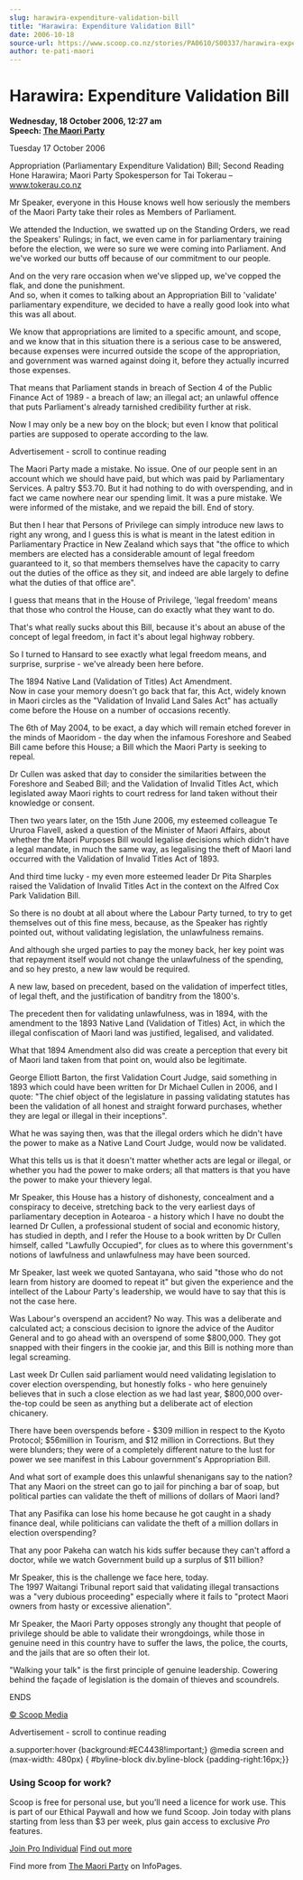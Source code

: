```yaml
---
slug: harawira-expenditure-validation-bill
title: "Harawira: Expenditure Validation Bill"
date: 2006-10-18
source-url: https://www.scoop.co.nz/stories/PA0610/S00337/harawira-expenditure-validation-bill.htm
author: te-pati-maori
---
```

Harawira: Expenditure Validation Bill
=====================================

**Wednesday, 18 October 2006, 12:27 am**  
**Speech: [The Maori Party](https://info.scoop.co.nz/The_Maori_Party)**

Tuesday 17 October 2006

Appropriation (Parliamentary Expenditure Validation) Bill; Second Reading Hone Harawira; Maori Party Spokesperson for Tai Tokerau –www.tokerau.co.nz

Mr Speaker, everyone in this House knows well how seriously the members of the Maori Party take their roles as Members of Parliament.

We attended the Induction, we swatted up on the Standing Orders, we read the Speakers' Rulings; in fact, we even came in for parliamentary training before the election, we were so sure we were coming into Parliament. And we've worked our butts off because of our commitment to our people.

And on the very rare occasion when we've slipped up, we've copped the flak, and done the punishment.  
And so, when it comes to talking about an Appropriation Bill to 'validate' parliamentary expenditure, we decided to have a really good look into what this was all about.

We know that appropriations are limited to a specific amount, and scope, and we know that in this situation there is a serious case to be answered, because expenses were incurred outside the scope of the appropriation, and government was warned against doing it, before they actually incurred those expenses.

That means that Parliament stands in breach of Section 4 of the Public Finance Act of 1989 - a breach of law; an illegal act; an unlawful offence that puts Parliament's already tarnished credibility further at risk.

Now I may only be a new boy on the block; but even I know that political parties are supposed to operate according to the law.

Advertisement - scroll to continue reading





The Maori Party made a mistake. No issue. One of our people sent in an account which we should have paid, but which was paid by Parliamentary Services. A paltry $53.70. But it had nothing to do with overspending, and in fact we came nowhere near our spending limit. It was a pure mistake. We were informed of the mistake, and we repaid the bill. End of story.

But then I hear that Persons of Privilege can simply introduce new laws to right any wrong, and I guess this is what is meant in the latest edition in Parliamentary Practice in New Zealand which says that "the office to which members are elected has a considerable amount of legal freedom guaranteed to it, so that members themselves have the capacity to carry out the duties of the office as they sit, and indeed are able largely to define what the duties of that office are".

I guess that means that in the House of Privilege, 'legal freedom' means that those who control the House, can do exactly what they want to do.

That's what really sucks about this Bill, because it's about an abuse of the concept of legal freedom, in fact it's about legal highway robbery.

So I turned to Hansard to see exactly what legal freedom means, and surprise, surprise - we've already been here before.

The 1894 Native Land (Validation of Titles) Act Amendment.  
Now in case your memory doesn't go back that far, this Act, widely known in Maori circles as the "Validation of Invalid Land Sales Act" has actually come before the House on a number of occasions recently.

The 6th of May 2004, to be exact, a day which will remain etched forever in the minds of Maoridom - the day when the infamous Foreshore and Seabed Bill came before this House; a Bill which the Maori Party is seeking to repeal.

Dr Cullen was asked that day to consider the similarities between the Foreshore and Seabed Bill; and the Validation of Invalid Titles Act, which legislated away Maori rights to court redress for land taken without their knowledge or consent.

Then two years later, on the 15th June 2006, my esteemed colleague Te Ururoa Flavell, asked a question of the Minister of Maori Affairs, about whether the Maori Purposes Bill would legalise decisions which didn't have a legal mandate, in much the same way, as legalising the theft of Maori land occurred with the Validation of Invalid Titles Act of 1893.

And third time lucky - my even more esteemed leader Dr Pita Sharples raised the Validation of Invalid Titles Act in the context on the Alfred Cox Park Validation Bill.

So there is no doubt at all about where the Labour Party turned, to try to get themselves out of this fine mess, because, as the Speaker has rightly pointed out, without validating legislation, the unlawfulness remains.

And although she urged parties to pay the money back, her key point was that repayment itself would not change the unlawfulness of the spending, and so hey presto, a new law would be required.

A new law, based on precedent, based on the validation of imperfect titles, of legal theft, and the justification of banditry from the 1800's.

The precedent then for validating unlawfulness, was in 1894, with the amendment to the 1893 Native Land (Validation of Titles) Act, in which the illegal confiscation of Maori land was justified, legalised, and validated.

What that 1894 Amendment also did was create a perception that every bit of Maori land taken from that point on, would also be legitimate.

George Elliott Barton, the first Validation Court Judge, said something in 1893 which could have been written for Dr Michael Cullen in 2006, and I quote: "The chief object of the legislature in passing validating statutes has been the validation of all honest and straight forward purchases, whether they are legal or illegal in their inceptions".

What he was saying then, was that the illegal orders which he didn't have the power to make as a Native Land Court Judge, would now be validated.

What this tells us is that it doesn't matter whether acts are legal or illegal, or whether you had the power to make orders; all that matters is that you have the power to make your thievery legal.

Mr Speaker, this House has a history of dishonesty, concealment and a conspiracy to deceive, stretching back to the very earliest days of parliamentary deception in Aotearoa - a history which I have no doubt the learned Dr Cullen, a professional student of social and economic history, has studied in depth, and I refer the House to a book written by Dr Cullen himself, called "Lawfully Occupied", for clues as to where this government's notions of lawfulness and unlawfulness may have been sourced.

Mr Speaker, last week we quoted Santayana, who said "those who do not learn from history are doomed to repeat it" but given the experience and the intellect of the Labour Party's leadership, we would have to say that this is not the case here.

Was Labour's overspend an accident? No way. This was a deliberate and calculated act; a conscious decision to ignore the advice of the Auditor General and to go ahead with an overspend of some $800,000. They got snapped with their fingers in the cookie jar, and this Bill is nothing more than legal screaming.

Last week Dr Cullen said parliament would need validating legislation to cover election overspending, but honestly folks - who here genuinely believes that in such a close election as we had last year, $800,000 over-the-top could be seen as anything but a deliberate act of election chicanery.

There have been overspends before - $309 million in respect to the Kyoto Protocol; $56million in Tourism, and $12 million in Corrections. But they were blunders; they were of a completely different nature to the lust for power we see manifest in this Labour government's Appropriation Bill.

And what sort of example does this unlawful shenanigans say to the nation?  
That any Maori on the street can go to jail for pinching a bar of soap, but political parties can validate the theft of millions of dollars of Maori land?

That any Pasifika can lose his home because he got caught in a shady finance deal, while politicians can validate the theft of a million dollars in election overspending?

That any poor Pakeha can watch his kids suffer because they can't afford a doctor, while we watch Government build up a surplus of $11 billion?

Mr Speaker, this is the challenge we face here, today.  
The 1997 Waitangi Tribunal report said that validating illegal transactions was a "very dubious proceeding" especially where it fails to "protect Maori owners from hasty or excessive alienation".

Mr Speaker, the Maori Party opposes strongly any thought that people of privilege should be able to validate their wrongdoings, while those in genuine need in this country have to suffer the laws, the police, the courts, and the jails that are so often their lot.

"Walking your talk" is the first principle of genuine leadership. Cowering behind the façade of legislation is the domain of thieves and scoundrels.

ENDS  

[© Scoop Media](http://www.scoop.co.nz/about/terms.html)  

Advertisement - scroll to continue reading



a.supporter:hover {background:#EC4438!important;} @media screen and (max-width: 480px) { #byline-block div.byline-block {padding-right:16px;}}

### Using Scoop for work?

Scoop is free for personal use, but you’ll need a licence for work use. This is part of our Ethical Paywall and how we fund Scoop. Join today with plans starting from less than $3 per week, plus gain access to exclusive _Pro_ features.  
  
[Join Pro Individual](https://pro.scoop.co.nz/Individual/?from=ProIn24) [Find out more](https://pro.scoop.co.nz/using-scoop-for-work/?from=ProIn24)

Find more from [The Maori Party](https://info.scoop.co.nz/The_Maori_Party) on InfoPages.